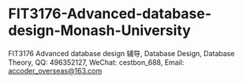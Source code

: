 # FIT3176-Advanced-database-design-Monash-University
FIT3176 Advanced database design 辅导, Database Design, Database Theory, QQ: 496352127, WeChat: cestbon_688, Email: accoder_overseas@163.com
